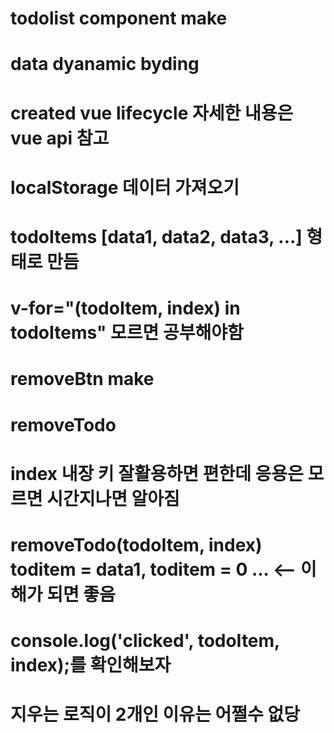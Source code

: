 # todolist component make
# data dyanamic byding
# created vue lifecycle 자세한 내용은 vue api 참고
# localStorage 데이터 가져오기
# todoItems [data1, data2, data3, ...] 형태로 만듬
# v-for="(todoItem, index) in todoItems" 모르면 공부해야함
# removeBtn make
# removeTodo
# index 내장 키 잘활용하면 편한데 응용은 모르면 시간지나면 알아짐
# removeTodo(todoItem, index) toditem = data1, toditem = 0 ... <-- 이해가 되면 좋음
# console.log('clicked', todoItem, index);를 확인해보자
# 지우는 로직이 2개인 이유는 어쩔수 없당